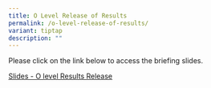 ```yaml
---
title: O Level Release of Results
permalink: /o-level-release-of-results/
variant: tiptap
description: ""
---
```

<p>Please click on the link below to access the briefing slides.</p>
<p><a href="/files/Release_of_2024_O_Level_Results__fInal__for_School_Website.pdf" rel="noopener nofollow" target="_blank">Slides - O level Results Release</a>
</p>